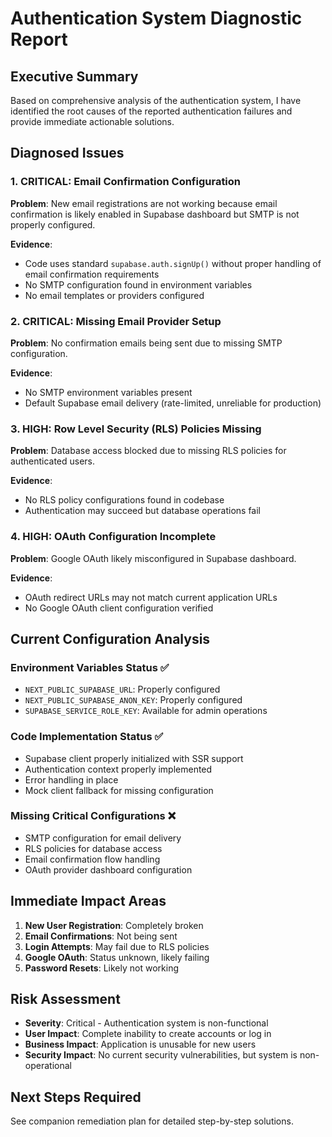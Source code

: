 # Authentication System Diagnostic Report

## Executive Summary

Based on comprehensive analysis of the authentication system, I have identified the root causes of the reported authentication failures and provide immediate actionable solutions.

## Diagnosed Issues

### 1. CRITICAL: Email Confirmation Configuration
**Problem**: New email registrations are not working because email confirmation is likely enabled in Supabase dashboard but SMTP is not properly configured.

**Evidence**: 
- Code uses standard `supabase.auth.signUp()` without proper handling of email confirmation requirements
- No SMTP configuration found in environment variables
- No email templates or providers configured

### 2. CRITICAL: Missing Email Provider Setup
**Problem**: No confirmation emails being sent due to missing SMTP configuration.

**Evidence**:
- No SMTP environment variables present
- Default Supabase email delivery (rate-limited, unreliable for production)

### 3. HIGH: Row Level Security (RLS) Policies Missing
**Problem**: Database access blocked due to missing RLS policies for authenticated users.

**Evidence**:
- No RLS policy configurations found in codebase
- Authentication may succeed but database operations fail

### 4. HIGH: OAuth Configuration Incomplete
**Problem**: Google OAuth likely misconfigured in Supabase dashboard.

**Evidence**:
- OAuth redirect URLs may not match current application URLs
- No Google OAuth client configuration verified

## Current Configuration Analysis

### Environment Variables Status ✅
- `NEXT_PUBLIC_SUPABASE_URL`: Properly configured
- `NEXT_PUBLIC_SUPABASE_ANON_KEY`: Properly configured  
- `SUPABASE_SERVICE_ROLE_KEY`: Available for admin operations

### Code Implementation Status ✅
- Supabase client properly initialized with SSR support
- Authentication context properly implemented
- Error handling in place
- Mock client fallback for missing configuration

### Missing Critical Configurations ❌
- SMTP configuration for email delivery
- RLS policies for database access
- Email confirmation flow handling
- OAuth provider dashboard configuration

## Immediate Impact Areas

1. **New User Registration**: Completely broken
2. **Email Confirmations**: Not being sent
3. **Login Attempts**: May fail due to RLS policies
4. **Google OAuth**: Status unknown, likely failing
5. **Password Resets**: Likely not working

## Risk Assessment

- **Severity**: Critical - Authentication system is non-functional
- **User Impact**: Complete inability to create accounts or log in
- **Business Impact**: Application is unusable for new users
- **Security Impact**: No current security vulnerabilities, but system is non-operational

## Next Steps Required

See companion remediation plan for detailed step-by-step solutions.